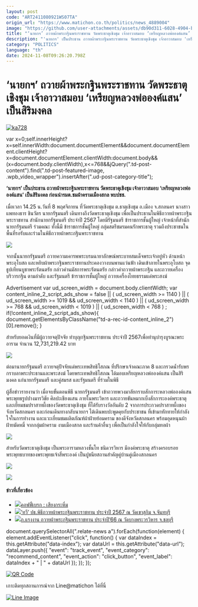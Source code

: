 ```yaml
---
layout: post
code: "ART2411080921WS07TA"
origin_url: "https://www.matichon.co.th/politics/news_4889004"
image: "https://github.com/user-attachments/assets/db90d311-6028-4904-bf9d-8767ddbd472f"
title: "‘นายกฯ’ ถวายผ้าพระกฐินพระราชทาน วัดพระธาตุเชิงชุม เจ้าอาวาสมอบ ‘เหรียญหลวงพ่อองค์แสน’ เป็นสิริมงคล"
description: "'นายกฯ' เป็นประธาน ถวายผ้าพระกฐินพระราชทาน วัดพระธาตุเชิงชุม เจ้าอาวาสมอบ 'เหรียญหลวงพ่อองค์แสน' เป็นสิริมงคล ก่อนนำรมต.ชมผ้าครามเมืองสกล พบปชช."
category: "POLITICS"
language: "th"
date: 2024-11-08T09:26:20.798Z
---
```


# ‘นายกฯ’ ถวายผ้าพระกฐินพระราชทาน วัดพระธาตุเชิงชุม เจ้าอาวาสมอบ ‘เหรียญหลวงพ่อองค์แสน’ เป็นสิริมงคล

[![](https://www.matichon.co.th/wp-content/uploads/2024/11/ka728.jpg "ka728")](https://www.matichon.co.th/wp-content/uploads/2024/11/ka728.jpg)

var x=0;self.innerHeight?x=self.innerWidth:document.documentElement&&document.documentElement.clientHeight?x=document.documentElement.clientWidth:document.body&&(x=document.body.clientWidth),x<=768&&jQuery(".td-post-content").find(".td-post-featured-image, .wpb\_video\_wrapper").insertAfter(".ud-post-category-title");

**‘นายกฯ’ เป็นประธาน ถวายผ้าพระกฐินพระราชทาน วัดพระธาตุเชิงชุม เจ้าอาวาสมอบ ‘เหรียญหลวงพ่อองค์แสน’ เป็นสิริมงคล ก่อนนำรมต.ชมผ้าครามเมืองสกล พบปชช.**

เมื่อเวลา 14.25 น.วันที่ 8 พฤศจิกายน ที่วัดพระธาตุเชิงชุม ต.ธาตุเชิงชุม อ.เมือง จ.สกลนคร นางสาวแพทองธาร ชินวัตร นายกรัฐมนตรี เดินทางถึงวัดพระธาตุเชิงชุม เพื่อเป็นประธานในพิธีถวายผ้าพระกฐินพระราชทาน สำนักนายกรัฐมนตรี ประจำปี 2567 โดยมีรัฐมนตรี ข้าราชการชั้นผู้ใหญ่ เจ้าหน้าที่สำนักนายกรัฐมนตรี ร่วมคณะ ทั้งนี้มี ข้าราชการชั้นผู้ใหญ่ กลุ่มสตรีชมรมคนรักพระธาตุ รวมถึงประชาชนในพื้นที่รอรับและร่วมในพิธีถวายผ้าพระกฐินพระราชทาน

![](https://www.matichon.co.th/wp-content/uploads/2024/11/กฐิน4-1024x576.jpg)

จากนั้นนายกรัฐมนตรี ถวายความเคารพพระบรมฉายาลักษณ์พระบาทสมเด็จพระเจ้าอยู่หัว ด้านหน้าพระอุโบสถ และหยิบผ้าพระกฐินพระราชทานประคองวางบนพานแว่นฟ้า เดินเข้าภายในพระอุโบสถ จุดธูปเทียนบูชาพระรัตนตรัย กล่าวคำนมัสการพระรัตนตรัย กล่าวคำถวายผ้าพระกฐิน และถวายเครื่องบริวารกฐิน ตามลำดับ และรัฐมนตรี ข้าราชการชั้นผู้ใหญ่ ถวายเครื่องไทยธรรมแด่พระสงฆ์

Advertisement var ud\_screen\_width = document.body.clientWidth; var content\_inline\_2\_script\_ads\_show = false || ( ud\_screen\_width >= 1140 ) || ( ud\_screen\_width >= 1019 && ud\_screen\_width < 1140 ) || ( ud\_screen\_width >= 768 && ud\_screen\_width < 1019 ) || ( ud\_screen\_width < 768 ) ; if(!content\_inline\_2\_script\_ads\_show){ document.getElementsByClassName("td-a-rec-id-content\_inline\_2")\[0\].remove(); }

สำหรับยอดเงินที่มีผู้ถวายจตุปัจจัย ทำบุญกฐินพระราชทาน ประจำปี 2567เพื่อทำนุบำรุงบูรณะพระอาราม จำนวน 12,731,219.42 บาท

![](https://www.matichon.co.th/wp-content/uploads/2024/11/กฐิน5-1024x576.jpg)

ต่อมานายกรัฐมนตรี ถวายจตุปัจจัยแด่พระเทพสิทธิโสภณ ที่ปรึกษาเจ้าคณะภาค 8 และกรวดน้ำรับพร กราบลาพระประธานและพระสงฆ์ โดยพระเทพสิทธิโสภณ ได้มอบเหรียญหลวงพ่อองค์แสน เป็นสิริมงคล แก่นายกรัฐมนตรี และคู่สมรส และรัฐมนตรี ที่ร่วมในพิธี

ผู้สื่อข่าวรายงานว่า เมื่อจบขั้นตอนพิธี นายกรัฐมนตรี เข้าถวายพวงมาลัยกราบสักการะหลวงพ่อองค์แสน พระพุทธรูปปางมารวิชัย ศิลปะเชียงแสน ภายในพระวิหาร และถวายขันหมากเบ็งสักการะองค์พระธาตุ และเยี่ยมชมปราสาทผึ้งของวัดพระธาตุเชิงชุม ที่ได้รับรางวัลอันดับ 2 จากการประกวดปราสาทผึ้งของจังหวัดสกลนคร และก่อนเดินทางกลับนายกฯ ได้เดินพบปะพูดคุยกับประชาชน ที่เข้ามาทักทายให้กำลังใจในการทำงาน และแวะเยี่ยมชมผลิตภัณฑ์ผ้าฝ้ายย้อมคราม ของดีจังหวัดสกลนคร พร้อมอุดหนุนผ้าฝ้ายมัดหมี่ จากกลุ่มผ้าคราม งามเมืองสกล และร้านค้าอื่นๆ เพื่อเป็นกำลังใจให้กับกลุ่มทอผ้า

![](https://www.matichon.co.th/wp-content/uploads/2024/11/กฐิน2-1024x576.jpg)

สำหรับวัดพระธาตุเชิงชุม เป็นพระอารามหลวงชั้นโท ชนิดวรวิหาร มีองค์พระธาตุ สร้างครอบรอยพระพุทธบาทของพระพุทธเจ้าสี่พระองค์ เป็นปูชนียสถานสำคัญคู่บ้านคู่เมืองสกลนคร

![](https://www.matichon.co.th/wp-content/uploads/2024/11/กฐิน3-1024x576.jpg)

![](https://www.matichon.co.th/wp-content/uploads/2024/11/กฐิน1-1-1024x768.jpg)

#### ข่าวที่เกี่ยวข้อง

*   [![](https://www.matichon.co.th/wp-content/uploads/2024/10/Online-043010.jpg)คอฟฟี่เบรก : เสียงกระหึ่ม](https://www.matichon.co.th/economy/coffee-break/news_4872969)
*   [![](https://www.matichon.co.th/wp-content/uploads/2024/10/ta728-1.jpg)‘ทวี’ ปธ.พิธีถวายผ้าพระกฐินพระราชทาน ประจําปี 2567 ณ วัดเขาสุกิม จ.จันทบุรี](https://www.matichon.co.th/education/religious-cultural/news_4856372)
*   [![](https://www.matichon.co.th/wp-content/uploads/2023/11/105221381.jpg)ก.แรงงาน ถวายผ้าพระกฐินพระราชทาน ประจำปี’66 ณ วัดบางพระวรวิหาร จ.ชลบุรี](https://www.matichon.co.th/local/quality-life/news_4290442)

document.querySelectorAll(".relate-news a").forEach(function(element) { element.addEventListener("click", function() { var dataIndex = this.getAttribute("data-index"); var dataUrl = this.getAttribute("data-url"); dataLayer.push({ "event": "track\_event", "event\_category": "recommend\_content", "event\_action": "click\_button", "event\_label": dataIndex + " | " + dataUrl }); }); });

[![QR Code](https://www.matichon.co.th/wp-content/uploads/2023/07/wob1371z.jpg)](https://lin.ee/ht0nDxX)

เกาะติดทุกสถานการณ์จาก Line@matichon ได้ที่นี่

[![Line Image](https://www.matichon.co.th/wp-content/uploads/2023/07/th.png)](https://lin.ee/ht0nDxX)